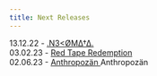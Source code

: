 ```yaml
---
title: Next Releases
---
```

1﻿3.12.22 - [.N3<ØMΔ†Δ.](https://n3k.ooo)\
03.02.23 - [Red Tape Redemption](https://www.theyellinglight.ch/releases/disassembled-man)\
0﻿2.06.23 - [Anthropozän ](https://www.theyellinglight.ch/artists/anthropoz%C3%A4n) Anthropozän